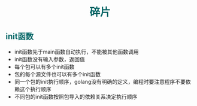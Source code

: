 # <center><font color="#006666">碎片</font></center>
## __<font color="#006666">init函数</font>__
- init函数先于main函数自动执行，不能被其他函数调用
- init函数没有输入参数，返回值
- 每个包可以有多个init函数
- 包的每个源文件也可以有多个init函数
- 同一个包的init执行顺序，golang没有明确的定义，编程时要注意程序不要依赖这个执行顺序
- 不同包的init函数按照包导入的依赖关系决定执行顺序